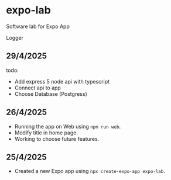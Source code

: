 # expo-lab
Software lab for Expo App

Logger

## 29/4/2025
todo:
- Add express 5 node api with typescript
- Connect api to app
- Choose Database (Postgress)
  

## 26/4/2025
- Running the app on Web using `npm run web`.
- Modify title in home page. 
- Working to choose future features. 
  
## 25/4/2025
- Created a new Expo app using `npx create-expo-app expo-lab`.
